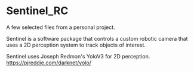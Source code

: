 # Sentinel_RC

A few selected files from a personal project.

Sentinel is a software package that controls a custom robotic camera that uses a 2D perception system to track objects of interest.

Sentinel uses Joseph Redmon's YoloV3 for 2D perception. https://pjreddie.com/darknet/yolo/

